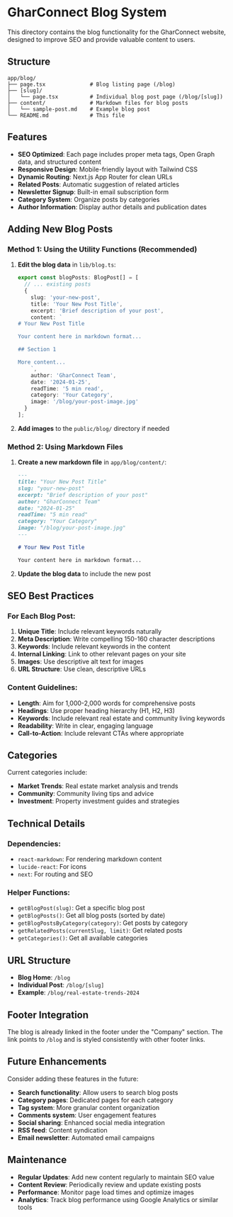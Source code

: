 # GharConnect Blog System

This directory contains the blog functionality for the GharConnect website, designed to improve SEO and provide valuable content to users.

## Structure

```
app/blog/
├── page.tsx              # Blog listing page (/blog)
├── [slug]/
│   └── page.tsx          # Individual blog post page (/blog/[slug])
├── content/              # Markdown files for blog posts
│   └── sample-post.md    # Example blog post
└── README.md             # This file
```

## Features

- **SEO Optimized**: Each page includes proper meta tags, Open Graph data, and structured content
- **Responsive Design**: Mobile-friendly layout with Tailwind CSS
- **Dynamic Routing**: Next.js App Router for clean URLs
- **Related Posts**: Automatic suggestion of related articles
- **Newsletter Signup**: Built-in email subscription form
- **Category System**: Organize posts by categories
- **Author Information**: Display author details and publication dates

## Adding New Blog Posts

### Method 1: Using the Utility Functions (Recommended)

1. **Edit the blog data** in `lib/blog.ts`:
   ```typescript
   export const blogPosts: BlogPost[] = [
     // ... existing posts
     {
       slug: 'your-new-post',
       title: 'Your New Post Title',
       excerpt: 'Brief description of your post',
       content: `
   # Your New Post Title
   
   Your content here in markdown format...
   
   ## Section 1
   
   More content...
       `,
       author: 'GharConnect Team',
       date: '2024-01-25',
       readTime: '5 min read',
       category: 'Your Category',
       image: '/blog/your-post-image.jpg'
     }
   ];
   ```

2. **Add images** to the `public/blog/` directory if needed

### Method 2: Using Markdown Files

1. **Create a new markdown file** in `app/blog/content/`:
   ```markdown
   ---
   title: "Your New Post Title"
   slug: "your-new-post"
   excerpt: "Brief description of your post"
   author: "GharConnect Team"
   date: "2024-01-25"
   readTime: "5 min read"
   category: "Your Category"
   image: "/blog/your-post-image.jpg"
   ---
   
   # Your New Post Title
   
   Your content here in markdown format...
   ```

2. **Update the blog data** to include the new post

## SEO Best Practices

### For Each Blog Post:

1. **Unique Title**: Include relevant keywords naturally
2. **Meta Description**: Write compelling 150-160 character descriptions
3. **Keywords**: Include relevant keywords in the content
4. **Internal Linking**: Link to other relevant pages on your site
5. **Images**: Use descriptive alt text for images
6. **URL Structure**: Use clean, descriptive URLs

### Content Guidelines:

- **Length**: Aim for 1,000-2,000 words for comprehensive posts
- **Headings**: Use proper heading hierarchy (H1, H2, H3)
- **Keywords**: Include relevant real estate and community living keywords
- **Readability**: Write in clear, engaging language
- **Call-to-Action**: Include relevant CTAs where appropriate

## Categories

Current categories include:
- **Market Trends**: Real estate market analysis and trends
- **Community**: Community living tips and advice
- **Investment**: Property investment guides and strategies

## Technical Details

### Dependencies:
- `react-markdown`: For rendering markdown content
- `lucide-react`: For icons
- `next`: For routing and SEO

### Helper Functions:
- `getBlogPost(slug)`: Get a specific blog post
- `getBlogPosts()`: Get all blog posts (sorted by date)
- `getBlogPostsByCategory(category)`: Get posts by category
- `getRelatedPosts(currentSlug, limit)`: Get related posts
- `getCategories()`: Get all available categories

## URL Structure

- **Blog Home**: `/blog`
- **Individual Post**: `/blog/[slug]`
- **Example**: `/blog/real-estate-trends-2024`

## Footer Integration

The blog is already linked in the footer under the "Company" section. The link points to `/blog` and is styled consistently with other footer links.

## Future Enhancements

Consider adding these features in the future:
- **Search functionality**: Allow users to search blog posts
- **Category pages**: Dedicated pages for each category
- **Tag system**: More granular content organization
- **Comments system**: User engagement features
- **Social sharing**: Enhanced social media integration
- **RSS feed**: Content syndication
- **Email newsletter**: Automated email campaigns

## Maintenance

- **Regular Updates**: Add new content regularly to maintain SEO value
- **Content Review**: Periodically review and update existing posts
- **Performance**: Monitor page load times and optimize images
- **Analytics**: Track blog performance using Google Analytics or similar tools 